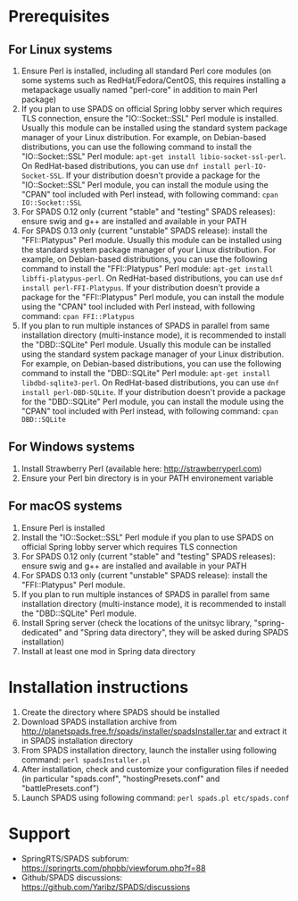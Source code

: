 Prerequisites
=============

  For Linux systems
  -----------------
  1) Ensure Perl is installed, including all standard Perl core modules (on some systems such as RedHat/Fedora/CentOS, this requires installing a metapackage usually named "perl-core" in addition to main Perl package)
  2) If you plan to use SPADS on official Spring lobby server which requires TLS connection, ensure the "IO::Socket::SSL" Perl module is installed. Usually this module can be installed using the standard system package manager of your Linux distribution. For example, on Debian-based distributions, you can use the following command to install the "IO::Socket::SSL" Perl module: `apt-get install libio-socket-ssl-perl`. On RedHat-based distributions, you can use `dnf install perl-IO-Socket-SSL`. If your distribution doesn't provide a package for the "IO::Socket::SSL" Perl module, you can install the module using the "CPAN" tool included with Perl instead, with following command: `cpan IO::Socket::SSL`
  3) For SPADS 0.12 only (current "stable" and "testing" SPADS releases): ensure swig and g++ are installed and available in your PATH
  4) For SPADS 0.13 only (current "unstable" SPADS release): install the "FFI::Platypus" Perl module. Usually this module can be installed using the standard system package manager of your Linux distribution. For example, on Debian-based distributions, you can use the following command to install the "FFI::Platypus" Perl module: `apt-get install libffi-platypus-perl`. On RedHat-based distributions, you can use `dnf install perl-FFI-Platypus`. If your distribution doesn't provide a package for the "FFI::Platypus" Perl module, you can install the module using the "CPAN" tool included with Perl instead, with following command: `cpan FFI::Platypus`
  5) If you plan to run multiple instances of SPADS in parallel from same installation directory (multi-instance mode), it is recommended to install the "DBD::SQLite" Perl module. Usually this module can be installed using the standard system package manager of your Linux distribution. For example, on Debian-based distributions, you can use the following command to install the "DBD::SQLite" Perl module: `apt-get install libdbd-sqlite3-perl`. On RedHat-based distributions, you can use `dnf install perl-DBD-SQLite`. If your distribution doesn't provide a package for the "DBD::SQLite" Perl module, you can install the module using the "CPAN" tool included with Perl instead, with following command: `cpan DBD::SQLite`

  For Windows systems
  -------------------
  1) Install Strawberry Perl (available here: http://strawberryperl.com)
  2) Ensure your Perl bin directory is in your PATH environement variable

  For macOS systems
  -----------------
  1) Ensure Perl is installed
  2) Install the "IO::Socket::SSL" Perl module if you plan to use SPADS on official Spring lobby server which requires TLS connection
  3) For SPADS 0.12 only (current "stable" and "testing" SPADS releases): ensure swig and g++ are installed and available in your PATH
  4) For SPADS 0.13 only (current "unstable" SPADS release): install the "FFI::Platypus" Perl module.
  5) If you plan to run multiple instances of SPADS in parallel from same installation directory (multi-instance mode), it is recommended to install the "DBD::SQLite" Perl module.
  6) Install Spring server (check the locations of the unitsyc library, "spring-dedicated" and "Spring data directory", they will be asked during SPADS installation)
  7) Install at least one mod in Spring data directory

Installation instructions
=========================

  1) Create the directory where SPADS should be installed
  2) Download SPADS installation archive from http://planetspads.free.fr/spads/installer/spadsInstaller.tar and extract it in SPADS installation directory
  3) From SPADS installation directory, launch the installer using following command: `perl spadsInstaller.pl`
  4) After installation, check and customize your configuration files if needed (in particular "spads.conf", "hostingPresets.conf" and "battlePresets.conf")
  5) Launch SPADS using following command: `perl spads.pl etc/spads.conf`

Support
=======

  * SpringRTS/SPADS subforum: https://springrts.com/phpbb/viewforum.php?f=88
  * Github/SPADS discussions: https://github.com/Yaribz/SPADS/discussions
